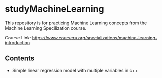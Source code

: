 # studyMachineLearning
This repository is for practicing Machine Learning concepts from the Machine Learning Specilization course.

Course Link: https://www.coursera.org/specializations/machine-learning-introduction

## Contents
- Simple linear regression model with multiple variables in c++
